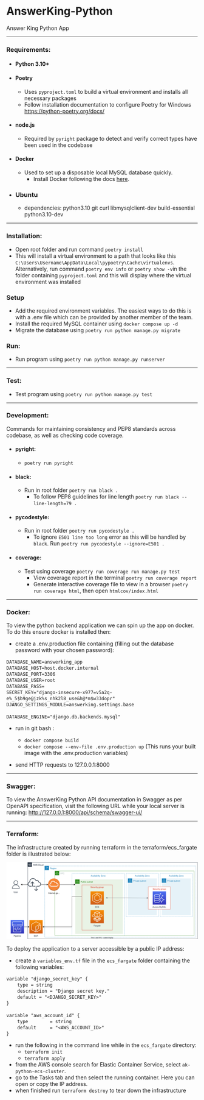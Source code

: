 # AnswerKing-Python
Answer King Python App
***
### Requirements:
- #### Python 3.10+
- #### Poetry
  - Uses `pyproject.toml` to build a virtual environment and installs all necessary packages
  - Follow installation documentation to configure Poetry for Windows https://python-poetry.org/docs/
- #### node.js
  - Required by `pyright` package to detect and verify correct types have been used in the codebase
- #### Docker
  - Used to set up a disposable local MySQL database quickly.
    - Install Docker following the docs [here](https://docs.docker.com/get-docker/).
- ### Ubuntu
    - dependencies:  python3.10 git curl libmysqlclient-dev build-essential python3.10-dev

***
### Installation:
- Open root folder and run command `poetry install`
- This will install a virtual environment to a path that looks like this `C:\Users\Username\AppData\Local\pypoetry\Cache\virtualenvs`. Alternatively, run command `poetry env info` or `poetry show -v`in the folder containing `pyproject.toml` and this will display where the virtual environment was installed

### Setup
- Add the required environment variables. The easiest ways to do this is with a .env file which can be provided by another member of the team.
- Install the required MySQL container using `docker compose up -d`
- Migrate the database using `poetry run python manage.py migrate`

### Run:
- Run program using `poetry run python manage.py runserver`
***
### Test:
- Test program using `poetry run python manage.py test`

***
### Development:
Commands for maintaining consistency and PEP8 standards across codebase, as well as checking code coverage.
- #### pyright:
  - `poetry run pyright`
- #### black:
  - Run in root folder `poetry run black .`
    - To follow PEP8 guidelines for line length `poetry run black --line-length=79 .`
- #### pycodestyle:
  - Run in root folder `poetry run pycodestyle .`
    - To ignore `E501 line too long` error as this will be handled by `black`. Run `poetry run pycodestyle --ignore=E501 .`
- #### coverage:
  - Test using coverage `poetry run coverage run manage.py test`
    - View coverage report in the terminal `poetry run coverage report`
    - Generate interactive coverage file to view in a browser `poetry run coverage html`, then open `htmlcov/index.html`

***
### Docker:
To view the python backend application we can spin up the app on docker. To do this ensure docker is installed then:
- create a .env.production file containing (filling out the database password with your chosen password):
```
DATABASE_NAME=answerking_app
DATABASE_HOST=host.docker.internal
DATABASE_PORT=3306
DATABASE_USER=root
DATABASE_PASS=
SECRET_KEY="django-insecure-x977=v5a2q-e%_5$b9ge@jzk%s_nhk2l8_use&h@*m$w33dopr"
DJANGO_SETTINGS_MODULE=answerking.settings.base

DATABASE_ENGINE="django.db.backends.mysql"
```
- run in git bash :
  - `docker compose build`
  - `docker compose --env-file .env.production up` (This runs your built image with the .env.production variables)

- send HTTP requests to 127.0.0.1:8000

***
### Swagger:
To view the AnswerKing Python API documentation in Swagger as per OpenAPI specification, visit the following URL while
 your local server is running: http://127.0.0.1:8000/api/schema/swagger-ui/

 ***
### Terraform:
The infrastructure created by running terraform in the terraform/ecs_fargate folder is illustrated below:

![Alt text](terraform/ecs_fargate/ecs_fargate.svg?raw=true "VPC Subnet Module Diagram")

To deploy the application to a server accessible by a public IP address:
- create a `variables_env.tf`  file in the `ecs_fargate` folder containing the following variables:
```
variable "django_secret_key" {
    type = string
    description = "Django secret key."
    default = "<DJANGO_SECRET_KEY>"
}

variable "aws_account_id" {
    type        = string
    default     = "<AWS_ACCOUNT_ID>"
}
```
- run the following in the command line while in the `ecs_fargate` directory:
  - `terraform init`
  - `terraform apply`
- from the AWS console search for Elastic Container Service, select `ak-python-ecs-cluster`. 
- go to the Tasks tab and then select the running container. Here you can open or copy the IP address.
- when finished run `terraform destroy` to tear down the infrastructure